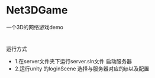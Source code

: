 # Net3DGame
一个3D的网络游戏demo
#
运行方式
*  1.在server文件夹下运行server.sln文件 启动服务器
*  2.运行unity 的loginScene 选择与服务器对应的ip以及配置
